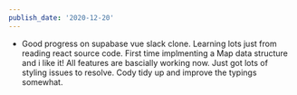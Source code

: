 ```yaml
---
publish_date: '2020-12-20'
---
```


- Good progress on supabase vue slack clone. Learning lots just from reading react source code. First time implmenting a Map data structure and i like it! All features are bascially working now. Just got lots of styling issues to resolve. Cody tidy up and improve the typings somewhat.
